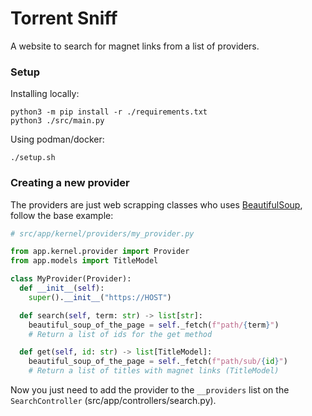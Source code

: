 # Torrent Sniff

A website to search for magnet links from a list of providers.

### Setup

Installing locally:

```shell
python3 -m pip install -r ./requirements.txt
python3 ./src/main.py
```

Using podman/docker:

```shell
./setup.sh
```

### Creating a new provider

The providers are just web scrapping classes who uses [BeautifulSoup](https://beautiful-soup-4.readthedocs.io/en/latest/),
follow the base example:

```python
# src/app/kernel/providers/my_provider.py

from app.kernel.provider import Provider
from app.models import TitleModel

class MyProvider(Provider):
  def __init__(self):
    super().__init__("https://HOST")

  def search(self, term: str) -> list[str]:
    beautiful_soup_of_the_page = self._fetch(f"path/{term}")
    # Return a list of ids for the get method

  def get(self, id: str) -> list[TitleModel]:
    beautiful_soup_of_the_page = self._fetch(f"path/sub/{id}")
    # Return a list of titles with magnet links (TitleModel)
```

Now you just need to add the provider to the `__providers` list on the `SearchController` (src/app/controllers/search.py).
